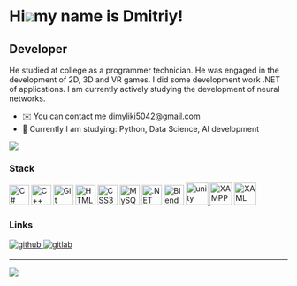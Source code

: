 Hi![](https://user-images.githubusercontent.com/18350557/176309783-0785949b-9127-417c-8b55-ab5a4333674e.gif)my name is Dmitriy!
===============================================================================================================================
Developer
------------------
He studied at college as a programmer technician. He was engaged in the development of 2D, 3D and VR games. I did some development work .NET of applications. I am currently actively studying the development of neural networks.

* ✉️ You can contact me [dimyliki5042@gmail.com](mailto:dimyliki5042@gmail.com)
* 🧠 Currently I am studying: Python, Data Science, AI development
<a href="https://www.github.com/dimyliki5042" target="_blank" rel="noreferrer">
  <img src="https://img.shields.io/github/followers/dimyliki5042?logo=github&style=for-the-badge&color=0891b2&labelColor=1c1917" />
</a>

### Stack 
<p align="left">
<a href="https://docs.microsoft.com/en-us/dotnet/csharp/" target="_blank" rel="noreferrer"><img src="https://raw.githubusercontent.com/danielcranney/readme-generator/main/public/icons/skills/csharp-colored.svg" width="36" height="36" alt="C#" /></a>
<a href="https://docs.microsoft.com/en-us/cpp/?view=msvc-170" target="_blank" rel="noreferrer"><img src="https://raw.githubusercontent.com/danielcranney/readme-generator/main/public/icons/skills/cplusplus-colored.svg" width="36" height="36" alt="C++" /></a>
<a href="https://git-scm.com/" target="_blank" rel="noreferrer"><img src="https://raw.githubusercontent.com/danielcranney/readme-generator/main/public/icons/skills/git-colored.svg" width="36" height="36" alt="Git" /></a>
<a href="https://developer.mozilla.org/en-US/docs/Glossary/HTML5" target="_blank" rel="noreferrer"><img src="https://raw.githubusercontent.com/danielcranney/readme-generator/main/public/icons/skills/html5-colored.svg" width="36" height="36" alt="HTML5" /></a>
<a href="https://www.w3.org/TR/CSS/#css" target="_blank" rel="noreferrer"><img src="https://raw.githubusercontent.com/danielcranney/readme-generator/main/public/icons/skills/css3-colored.svg" width="36" height="36" alt="CSS3" /></a>
<a href="https://www.mysql.com/" target="_blank" rel="noreferrer"><img src="https://raw.githubusercontent.com/danielcranney/readme-generator/main/public/icons/skills/mysql-colored.svg" width="36" height="36" alt="MySQL" /></a>
<a href="https://dotnet.microsoft.com/en-us/" target="_blank" rel="noreferrer"><img src="https://raw.githubusercontent.com/danielcranney/readme-generator/main/public/icons/skills/dot-net-colored.svg" width="36" height="36" alt=".NET" /></a>
<a href="https://www.blender.org/" target="_blank" rel="noreferrer"><img src="https://raw.githubusercontent.com/danielcranney/readme-generator/main/public/icons/skills/blender-colored.svg" width="36" height="36" alt="Blender" /></a>
<a href="https://unity.com/" target="_blank" rel="noreferrer"> <img src="https://www.vectorlogo.zone/logos/unity3d/unity3d-icon.svg" alt="unity" width="40" height="40"/> </a>
<a href="https://www.apachefriends.org/" target="_blank"> <img src="https://profilinator.rishav.dev/skills-assets/xampp.png" alt="XAMPP" width="40" height="40" /></a>  
<a href="https://docs.microsoft.com/en-us/dotnet/desktop/wpf/xaml/" target="_blank"> <img src="https://profilinator.rishav.dev/skills-assets/xaml.png" alt="XAML" width="40" height="40" /></a> 
</p>

### Links
<div align="left">
  <a href="https://github.com/dimyliki5042" target="_blank">
  <img src=https://img.shields.io/badge/github-%2324292e.svg?&style=for-the-badge&logo=github&logoColor=white alt=github style="margin-bottom: 5px;" />
  </a>
  <a href="https://gitlab.com/redimposter2018" target="_blank">
  <img src=https://img.shields.io/badge/gitlab-330F63.svg?&style=for-the-badge&logo=gitlab&logoColor=white alt=gitlab style="margin-bottom: 5px;" />
  </a>  
</div>  

---
<a href="https://github.com/dimyliki5042"> <img align="left" src="https://github-readme-stats-sigma-five.vercel.app/api/top-langs/?username=dimyliki5042&theme=react&line_height=40&hide=css"/> </a>
